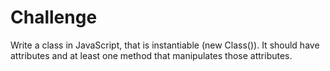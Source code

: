 # Challenge


Write a class in JavaScript, that is instantiable (new Class()).
It should have attributes and at least one method that manipulates those attributes.
